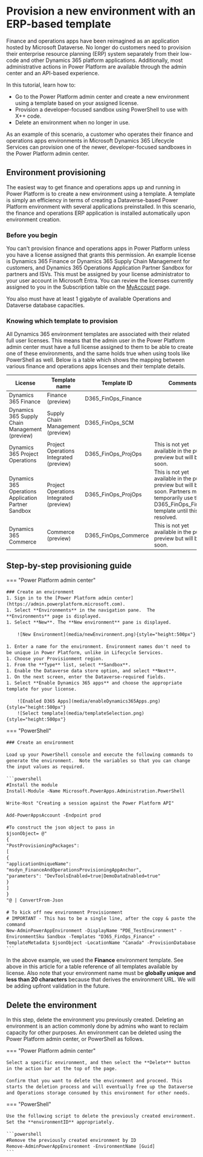 # Provision a new environment with an ERP-based template

Finance and operations apps have been reimagined as an application hosted by Microsoft Dataverse.  No longer do customers need to provision their enterprise resource planning (ERP) system separately from their low-code and other Dynamics 365 platform applications.  Additionally, most administrative actions in Power Platform are available through the admin center and an API-based experience.

In this tutorial, learn how to:

- Go to the Power Platform admin center and create a new environment using a template based on your assigned license.
- Provision a developer-focused sandbox using PowerShell to use with X++ code.
- Delete an environment when no longer in use.

As an example of this scenario, a customer who operates their finance and operations apps environments in Microsoft Dynamics 365 Lifecycle Services can provision one of the newer, developer-focused sandboxes in the Power Platform admin center.  

## Environment provisioning

The easiest way to get finance and operations apps up and running in Power Platform is to create a new environment using a template.  A template is simply an efficiency in terms of creating a Dataverse-based Power Platform environment with several applications preinstalled.  In this scenario, the finance and operations ERP application is installed automatically upon environment creation.

### Before you begin

You can't provision finance and operations apps in Power Platform unless you have a license assigned that grants this permission. An example license is Dynamics 365 Finance or Dynamics 365 Supply Chain Management for customers, and Dynamics 365 Operations Application Partner Sandbox for partners and ISVs.  This must be assigned by your license administrator to your user account in Microsoft Entra.  You can review the licenses currently assigned to you in the Subscription table on the [MyAccount](https://portal.office.com/account/?ref=MeControl) page.

You also must have at least 1 gigabyte of available Operations and Dataverse database capacities.

### Knowing which template to provision

All Dynamics 365 environment templates are associated with their related full user licenses.  This means that the admin user in the Power Platform admin center must have a full license assigned to them to be able to create one of these environments, and the same holds true when using tools like PowerShell as well.  Below is a table which shows the mapping between various finance and operations apps licenses and their template details.

| License | Template name | Template ID | Comments |
| ----------- | ----------- |----------- |----------- |
| Dynamics 365 Finance| Finance (preview) | D365_FinOps_Finance |  |
| Dynamics 365 Supply Chain Management (preview) | Supply Chain Management (preview) | D365_FinOps_SCM |  |
| Dynamics 365 Project Operations | Project Operations Integrated (preview) | D365_FinOps_ProjOps | This is not yet available in the public preview but will be soon.  |
| Dynamics 365 Operations Application Partner Sandbox | Project Operations Integrated (preview) | D365_FinOps_ProjOps | This is not yet available in the public preview but will be soon.  Partners may temporarily use the D365_FinOps_Finance template until this is resolved.  |
| Dynamics 365 Commerce| Commerce (preview) | D365_FinOps_Commerce | This is not yet available in the public preview but will be soon.  |

## Step-by-step provisioning guide

=== "Power Platform admin center"

    ### Create an environment
    1. Sign in to the [Power Platform admin center](https://admin.powerplatform.microsoft.com).
    1. Select **Environments** in the navigation pane.  The **Environments** page is displayed.
    1. Select **New**. The **New environment** pane is displayed.

        ![New Environment](media/newEnvironment.png){style="height:500px"}

    1. Enter a name for the environment. Environment names don't need to be unique in Power Platform, unlike in Lifecycle Services.
    1. Choose your Provisionment region.
    1. From the **Type** list, select **Sandbox**.
    1. Enable the Dataverse data store option, and select **Next**.
    1. On the next screen, enter the Dataverse-required fields.
    1. Select **Enable Dynamics 365 apps** and choose the appropriate template for your license.

        ![Enabled D365 Apps](media/enableDynamics365Apps.png){style="height:500px"}
        ![Select template](media/templateSelection.png){style="height:500px"}


=== "PowerShell"

    ### Create an environment

    Load up your PowerShell console and execute the following commands to generate the environment.  Note the variables so that you can change the input values as required.

    ```powershell
    #Install the module
    Install-Module -Name Microsoft.PowerApps.Administration.PowerShell

    Write-Host "Creating a session against the Power Platform API"

    Add-PowerAppsAccount -Endpoint prod

    #To construct the json object to pass in
    $jsonObject= @" 
    { 
    "PostProvisioningPackages": 
    [ 
    { 
    "applicationUniqueName": "msdyn_FinanceAndOperationsProvisioningAppAnchor", 
    "parameters": "DevToolsEnabled=true|DemoDataEnabled=true" 
    } 
    ] 
    } 
    "@ | ConvertFrom-Json

    # To kick off new environment Provisionment
    # IMPORTANT - This has to be a single line, after the copy & paste the command
    New-AdminPowerAppEnvironment -DisplayName "PDE_TestEnvironment" -EnvironmentSku Sandbox -Templates "D365_FinOps_Finance" -TemplateMetadata $jsonObject -LocationName "Canada" -ProvisionDatabase
    ```

In the above example, we used the **Finance** environment template.  See above in this article for a table reference of all templates available by license.  Also note that your environment name must be **globally unique and less than 20 characters** because that derives the environment URL.  We will be adding upfront validation in the future.

## Delete the environment
In this step, delete the environment you previously created.  Deleting an environment is an action commonly done by admins who want to reclaim capacity for other purposes. An environment can be deleted using the Power Platform admin center, or PowerShell as follows.

=== "Power Platform admin center"

    Select a specific environment, and then select the **Delete** button in the action bar at the top of the page.  

    Confirm that you want to delete the environment and proceed. This starts the deletion process and will eventually free up the Dataverse and Operations storage consumed by this environment for other needs.


=== "PowerShell"

    Use the following script to delete the previously created environment.  Set the **environmentID** appropriately.

    ```powershell
    #Remove the previously created environment by ID
    Remove-AdminPowerAppEnvironment -EnvironmentName [Guid]
    ```